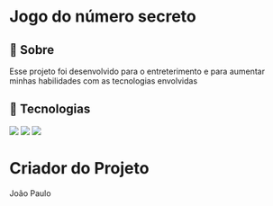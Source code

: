 <h1>Jogo do número secreto</h1>

<h2>🔖 Sobre</h2>
<p>
  Esse projeto foi desenvolvido para o entreterimento e para aumentar minhas habilidades com as tecnologias envolvidas
</p>

## 🚀 Tecnologias
<div>
  <img src="https://img.shields.io/badge/HTML-239120?style=for-the-badge&logo=html5&logoColor=white">
  <img src="https://img.shields.io/badge/CSS-239120?&style=for-the-badge&logo=css3&logoColor=white">
  <img src="https://img.shields.io/badge/JavaScript-F7DF1E?style=for-the-badge&logo=javascript&logoColor=black">
</div>

# Criador do Projeto

 <p>João Paulo </p> 
